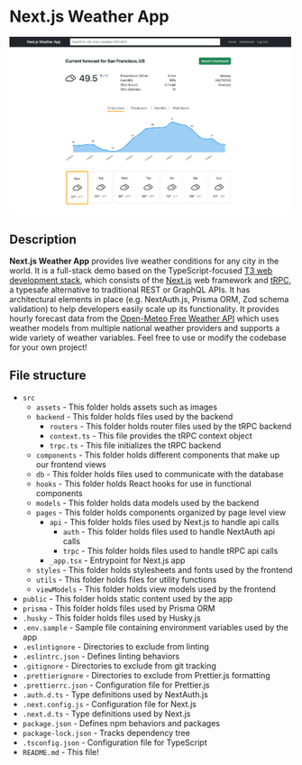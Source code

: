 # Next.js Weather App

<img src="src/assets/homepage.png" width="500"  />

## Description

**Next.js Weather App** provides live weather conditions for any city in the world. It is a full-stack demo based on the TypeScript-focused [T3 web development stack](https://create.t3.gg/), which consists of the [Next.js](https://nextjs.org/) web framework and [tRPC](https://trpc.io/docs/), a typesafe alternative to traditional REST or GraphQL APIs. It has architectural elements in place (e.g. NextAuth.js, Prisma ORM, Zod schema validation) to help developers easily scale up its functionality. It provides hourly forecast data from the [Open-Meteo Free Weather API](https://open-meteo.com/en/docs) which uses weather models from multiple national weather providers and supports a wide variety of weather variables. Feel free to use or modify the codebase for your own project!

## File structure

- `src`
  - `assets` - This folder holds assets such as images
  - `backend` - This folder holds files used by the backend
    - `routers` - This folder holds router files used by the tRPC backend
    - `context.ts` - This file provides the tRPC context object
    - `trpc.ts` - This file initializes the tRPC backend
  - `components` - This folder holds different components that make up our frontend views
  - `db` - This folder holds files used to communicate with the database
  - `hooks` - This folder holds React hooks for use in functional components
  - `models` - This folder holds data models used by the backend
  - `pages` - This folder holds components organized by page level view
    - `api` - This folder holds files used by Next.js to handle api calls
      - `auth` - This folder holds files used to handle NextAuth api calls
      - `trpc` - This folder holds files used to handle tRPC api calls
    - `_app.tsx` - Entrypoint for Next.js app
  - `styles` - This folder holds stylesheets and fonts used by the frontend
  - `utils` - This folder holds files for utility functions
  - `viewModels` - This folder holds view models used by the frontend
- `public` - This folder holds static content used by the app
- `prisma` - This folder holds files used by Prisma ORM
- `.husky` - This folder holds files used by Husky.js
- `.env.sample` - Sample file containing environment variables used by the app
- `.eslintignore` - Directories to exclude from linting
- `.eslintrc.json` - Defines linting behaviors
- `.gitignore` - Directories to exclude from git tracking
- `.prettierignore` - Directories to exclude from Prettier.js formatting
- `.prettierrc.json` - Configuration file for Prettier.js
- `.auth.d.ts` - Type definitions used by NextAuth.js
- `.next.config.js` - Configuration file for Next.js
- `.next.d.ts` - Type definitions used by Next.js
- `package.json` - Defines npm behaviors and packages
- `package-lock.json` - Tracks dependency tree
- `.tsconfig.json` - Configuration file for TypeScript
- `README.md` - This file!
